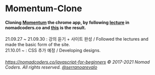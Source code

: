 # Momentum-Clone  

#### Cloning [Momentum](https://chrome.google.com/webstore/detail/momentum/laookkfknpbbblfpciffpaejjkokdgca?hl=ko) the chrome app, by following **[lecture](https://nomadcoders.co/javascript-for-beginners)** in **nomadcoders.co** and **[this](https://unbroken2650.github.io/Momentum-Clone-Completed/)** is the result.

21.09.27 ~ 21.09.30 : 강의 듣기 + 사이트 완성 / Followed the lectures and made the basic form of the site.  
21.10.01 ~ : CSS 추가 예정 / Developing designs.

###### https://nomadcoders.co/javascript-for-beginners © 2017-2021 Nomad Coders. All rights reserved. [@serranoarevalo](https://github.com/serranoarevalo)
